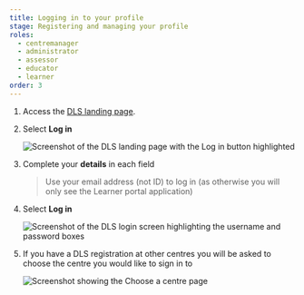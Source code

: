 ```yaml
---
title: Logging in to your profile
stage: Registering and managing your profile
roles:
  - centremanager
  - administrator
  - assessor
  - educator
  - learner
order: 3
---
```

1. Access the [DLS landing page](https://www.dls.nhs.uk/v2/Home/Welcome).

2. Select **Log in**

    ![Screenshot of the DLS landing page with the Log in button highlighted](/img/login-1.png)

3. Complete your **details** in each field

    > Use your email address (not ID) to log in​ (as otherwise you will only see the Learner portal application)

4. Select **Log in**

    ![Screenshot of the DLS login screen highlighting the username and password boxes](/img/login-2.png)

5. If you have a DLS registration at other centres you will be asked to choose the centre you would like to sign in to

    ![Screenshot showing the Choose a centre page](/img/login-3.png)